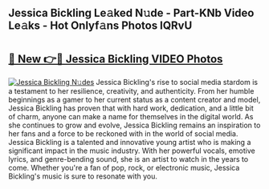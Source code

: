 ## Jessica Bickling Le𝚊ked N𝚞de - Part-KNb Video Le𝚊ks - Hot Onlyf𝚊ns Photos IQRvU

# <h2><a href="http://ab55089.deff.icu/?id=Jessica+Bickling">🔗 New 👉🔴 Jessica Bickling VIDEO Photos</a></h2>

[![Jessica Bickling N𝚞des](https://i.imgur.com/rIISA9y.gif)](http://ab55089.deff.icu/?id=Jessica+Bickling)
Jessica Bickling's rise to social media stardom is a testament to her resilience, creativity, and authenticity. From her humble beginnings as a gamer to her current status as a content creator and model, Jessica Bickling has proven that with hard work, dedication, and a little bit of charm, anyone can make a name for themselves in the digital world. As she continues to grow and evolve, Jessica Bickling remains an inspiration to her fans and a force to be reckoned with in the world of social media. Jessica Bickling is a talented and innovative young artist who is making a significant impact in the music industry. With her powerful vocals, emotive lyrics, and genre-bending sound, she is an artist to watch in the years to come. Whether you're a fan of pop, rock, or electronic music, Jessica Bickling's music is sure to resonate with you.
